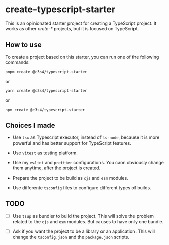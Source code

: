 # create-typescript-starter

This is an opinionated starter project for creating a TypeScript project.
It works as other _crete-\*_ projects, but it is focused on TypeScript.

## How to use

To create a project based on this starter, you can run one of the following commands:

```bash
pnpm create @c3s4/typescript-starter
```

or

```bash
yarn create @c3s4/typescript-starter
```

or

```bash
npm create @c3s4/typescript-starter
```

## Choices I made

- Use `tsx` as Typescript executor, instead of `ts-node`, because it is more
  powerful and has better support for TypeScript features.

- Use `vitest` as testing platform.

- Use my `eslint` and `prettier` configurations. You caon obviously change them anytime, after the project is created.

- Prepare the project to be build as `cjs` and `esm` modules.

- Use differente `tsconfig` files to configure different types of builds.

## TODO

- [ ] Use `tsup` as bundler to build the project. This will solve the problem related to the `cjs` and `esm` modules. But causes to have only one bundle.

- [ ] Ask if you want the project to be a library or an application. This will change the `tsconfig.json` and the `package.json` scripts.
